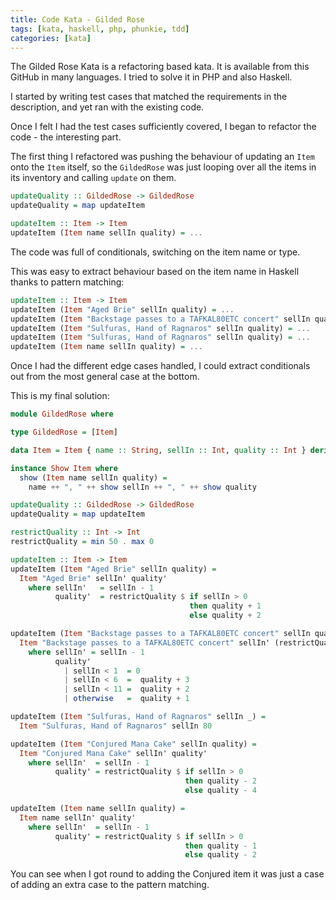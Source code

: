 ```yaml
---
title: Code Kata - Gilded Rose
tags: [kata, haskell, php, phunkie, tdd]
categories: [kata]
---
```


The Gilded Rose Kata is a refactoring based kata. It is available from this
GitHub in many languages. I tried to solve it in PHP and also Haskell.

I started by writing test cases that matched the requirements in the
description, and yet ran with the existing code.

Once I felt I had the test cases sufficiently covered, I began to refactor the
code - the interesting part.

The first thing I refactored was pushing the behaviour of updating an `Item` onto
the `Item` itself, so the `GildedRose` was just looping over all the items in its
inventory and calling `update` on them.

```haskell
updateQuality :: GildedRose -> GildedRose
updateQuality = map updateItem

updateItem :: Item -> Item
updateItem (Item name sellIn quality) = ...
```

The code was full of conditionals, switching on the item name or type.

This was easy to extract behaviour based on the item name in Haskell thanks to
pattern matching:

```haskell
updateItem :: Item -> Item
updateItem (Item "Aged Brie" sellIn quality) = ...
updateItem (Item "Backstage passes to a TAFKAL80ETC concert" sellIn quality) = ...
updateItem (Item "Sulfuras, Hand of Ragnaros" sellIn quality) = ...
updateItem (Item "Sulfuras, Hand of Ragnaros" sellIn quality) = ...
updateItem (Item name sellIn quality) = ...
```

Once I had the different edge cases handled, I could extract conditionals out
from the most general case at the bottom.

This is my final solution:

```haskell
module GildedRose where

type GildedRose = [Item]

data Item = Item { name :: String, sellIn :: Int, quality :: Int } deriving (Eq)

instance Show Item where
  show (Item name sellIn quality) =
    name ++ ", " ++ show sellIn ++ ", " ++ show quality

updateQuality :: GildedRose -> GildedRose
updateQuality = map updateItem

restrictQuality :: Int -> Int
restrictQuality = min 50 . max 0

updateItem :: Item -> Item
updateItem (Item "Aged Brie" sellIn quality) =
  Item "Aged Brie" sellIn' quality'
    where sellIn'   = sellIn - 1
          quality'  = restrictQuality $ if sellIn > 0
                                        then quality + 1
                                        else quality + 2

updateItem (Item "Backstage passes to a TAFKAL80ETC concert" sellIn quality) =
  Item "Backstage passes to a TAFKAL80ETC concert" sellIn' (restrictQuality quality')
    where sellIn' = sellIn - 1
          quality'
            | sellIn < 1  = 0
            | sellIn < 6  =  quality + 3
            | sellIn < 11 =  quality + 2
            | otherwise   =  quality + 1

updateItem (Item "Sulfuras, Hand of Ragnaros" sellIn _) =
  Item "Sulfuras, Hand of Ragnaros" sellIn 80

updateItem (Item "Conjured Mana Cake" sellIn quality) =
  Item "Conjured Mana Cake" sellIn' quality'
    where sellIn'  = sellIn - 1
          quality' = restrictQuality $ if sellIn > 0
                                       then quality - 2
                                       else quality - 4

updateItem (Item name sellIn quality) =
  Item name sellIn' quality'
    where sellIn'  = sellIn - 1
          quality' = restrictQuality $ if sellIn > 0
                                       then quality - 1
                                       else quality - 2

```

You can see when I got round to adding the Conjured item it was just a case of
adding an extra case to the pattern matching.
